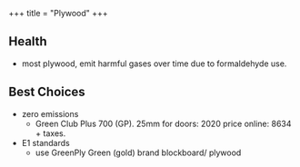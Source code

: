 +++
title = "Plywood"
+++

## Health
- most plywood, emit harmful gases over time due to formaldehyde use.

## Best Choices
- zero emissions
  - Green Club Plus 700  (GP). 25mm for doors: 2020 price online: 8634 + taxes.
- E1 standards
  - use GreenPly Green (gold) brand blockboard/ plywood
